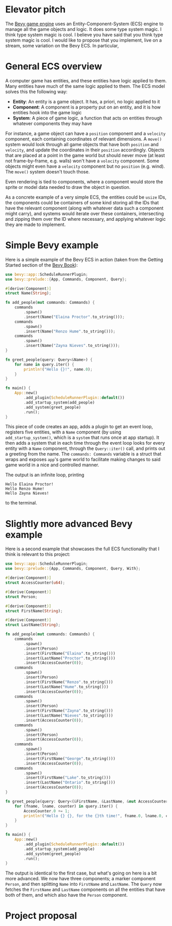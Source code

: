 # Elevator pitch

The [Bevy game engine](https://bevyengine.org/) uses an Entity-Component-System (ECS) engine to manage all the game objects and logic. It does some type system magic. I think type system magic is cool. I believe you have said that you think type system magic is cool. I would like to propose that you implement, live on a stream, some variation on the Bevy ECS. In particular, 

# General ECS overview

A computer game has entities, and these entities have logic applied to them. Many entities have much of the same logic applied to them. The ECS model solves this the following way:

 - **Entity**: An entity is a game object. It has, a priori, no logic applied to it
 - **Component**: A component is a property put on an entity, and it is how entities hook into the game logic
 - **System**: A piece of game logic, a function that acts on entities through whatever components they may have

For instance, a game object can have a `position` component and a `velocity` component, each containing coordinates of relevant dimensions. A `move()` system would look through all game objects that have both `position` and `velocity`, and update the coordinates in their `position` accordingly. Objects that are placed at a point in the game world but should never move (at least not frame-by-frame, e.g. walls) won't have a `volocity` component. Some objects might even have a `velocity` component but no `position` (e.g. wind). The `move()` system doesn't touch those.

Even rendering is tied to components, where a component would store the sprite or model data needed to draw the object in question.

As a concrete example of a very simple ECS, the entities could be `usize` IDs, the components could be containers of some kind storing all the IDs that have the relevant component (along with whatever data such a component might carry), and systems would iterate over these containers, intersecting and zipping them over the ID where necessary, and applying whatever logic they are made to implement.

# Simple Bevy example

Here is a simple example of the Bevy ECS in action (taken from the Getting Started section of the [Bevy Book](https://bevyengine.org/learn/book/getting-started/ecs/)):

```rust
use bevy::app::ScheduleRunnerPlugin;
use bevy::prelude::{App, Commands, Component, Query};

#[derive(Component)]
struct Name(String);

fn add_people(mut commands: Commands) {
    commands
        .spawn()
        .insert(Name("Elaina Proctor".to_string()));
    commands
        .spawn()
        .insert(Name("Renzo Hume".to_string()));
    commands
        .spawn()
        .insert(Name("Zayna Nieves".to_string()));
}

fn greet_people(query: Query<&Name>) {
    for name in query.iter() {
        println!("Hello {}!", name.0);
    }
}

fn main() {
    App::new()
        .add_plugin(ScheduleRunnerPlugin::default())
        .add_startup_system(add_people)
        .add_system(greet_people)
        .run();
}
```
This piece of code creates an app, adds a plugin to get an event loop, registers five entities, with a `Name` component (by using `add_startup_system()`, which is a `system` that runs once at app startup). It then adds a system that in each time through the event loop looks for every entity with a `Name` component, through the `Query::iter()` call, and prints out a greeting from the name. The `commands: Commands` variable is a struct that wraps and exposes `app`'s game world to facilitate making changes to said game world in a nice and controlled manner.

The output is an infinite loop, printing
```
Hello Elaina Proctor!
Hello Renzo Hume!
Hello Zayna Nieves!
```
to the terminal.

# Slightly more advanced Bevy example

Here is a second example that showcases the full ECS functionality that I think is relevant to this project:

```rust
use bevy::app::ScheduleRunnerPlugin;
use bevy::prelude::{App, Commands, Component, Query, With};

#[derive(Component)]
struct AccessCounter(u64);

#[derive(Component)]
struct Person;

#[derive(Component)]
struct FirstName(String);

#[derive(Component)]
struct LastName(String);

fn add_people(mut commands: Commands) {
    commands
        .spawn()
        .insert(Person)
        .insert(FirstName("Elaina".to_string()))
        .insert(LastName("Proctor".to_string()))
        .insert(AccessCounter(0));
    commands
        .spawn()
        .insert(Person)
        .insert(FirstName("Renzo".to_string()))
        .insert(LastName("Hume".to_string()))
        .insert(AccessCounter(0));
    commands
        .spawn()
        .insert(Person)
        .insert(FirstName("Zayna".to_string()))
        .insert(LastName("Nieves".to_string()))
        .insert(AccessCounter(0));
    commands
        .spawn()
        .insert(Person)
        .insert(AccessCounter(0));
    commands
        .spawn()
        .insert(Person)
        .insert(FirstName("George".to_string()))
        .insert(AccessCounter(0));
    commands
        .spawn()
        .insert(FirstName("Lake".to_string()))
        .insert(LastName("Ontario".to_string()))
        .insert(AccessCounter(0));
}

fn greet_people(query: Query<(&FirstName, &LastName, &mut AccessCounter), With<Person>>) {
    for (fname, lname, counter) in query.iter() {
        AccesCounter.0 += 1;
        println!("Hello {} {}, for the {}th time!", fname.0, lname.0, counter.0);
    }
}

fn main() {
    App::new()
        .add_plugin(ScheduleRunnerPlugin::default())
        .add_startup_system(add_people)
        .add_system(greet_people)
        .run();
}
```

The output is identical to the first case, but what's going on here is a bit more advanced. We now have three components; a marker component `Person`, and then splitting `Name` into `FirstName` and `LastName`. The `Query` now fetches the `FirstName` and `LastName` components on all the entities that have both of them, and which also have the `Person` component.

# Project proposal

